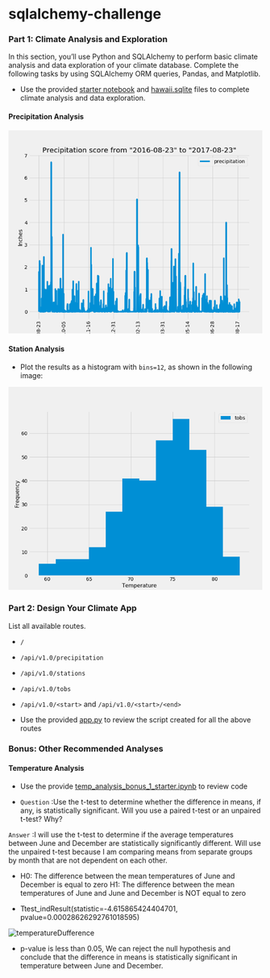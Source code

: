 # sqlalchemy-challenge

### Part 1: Climate Analysis and Exploration
In this section, you’ll use Python and SQLAlchemy to perform basic climate analysis and data exploration of your climate database. Complete the following tasks by using SQLAlchemy ORM queries, Pandas, and Matplotlib.

* Use the provided [starter notebook](climate_starter.ipynb) and [hawaii.sqlite](Resources) files to complete climate analysis and data exploration.

#### Precipitation Analysis
![precipitation](Images/PrecipitationScore.png)
 
#### Station Analysis

* Plot the results as a histogram with `bins=12`, as shown in the following image:

![station-histogram](Images/Histogram.png)
    
    
### Part 2: Design Your Climate App
List all available routes.
* `/`
* `/api/v1.0/precipitation`
* `/api/v1.0/stations`
* `/api/v1.0/tobs`
* `/api/v1.0/<start>` and `/api/v1.0/<start>/<end>`

* Use the provided [app.py](app.py) to review the script created for all the above routes

### Bonus: Other Recommended Analyses

#### Temperature Analysis 
* Use the provide [temp_analysis_bonus_1_starter.ipynb](temp_analysis_bonus_1_starter.py) to review code

* ```Question``` :Use the t-test to determine whether the difference in means, if any, is statistically significant. Will you use a paired t-test or an unpaired t-test? Why?

```Answer```  :I will use the t-test to determine if the average temperatures between June and December are statistically significantly different. Will use the unpaired t-test   because I am comparing means from separate groups by month that are not dependent on each other.

* H0: The difference between the mean temperatures of June and December is equal to zero
  H1: The difference between the mean temperatures of June and June and December is NOT equal to zero 

* Ttest_indResult(statistic=-4.615865424404701, pvalue=0.00028626292761018595)

![temperatureDufference](Images/Bonus_boxPlot.png)

* p-value is less than 0.05, We can reject the null hypothesis and conclude that the difference in means is statistically significant in temperature between June and December.
